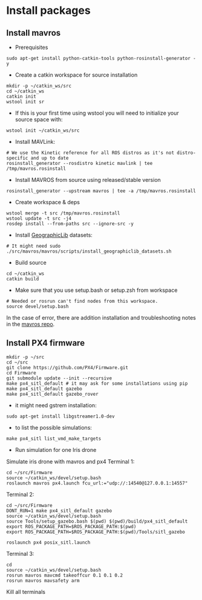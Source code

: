 # Install packages

## Install mavros

* Prerequisites
```
sudo apt-get install python-catkin-tools python-rosinstall-generator -y
```

* Create a catkin workspace for source installation
```
mkdir -p ~/catkin_ws/src
cd ~/catkin_ws
catkin init
wstool init sr
````

* If this is your first time using wstool you will need to initialize your source space with:
```
wstool init ~/catkin_ws/src
```

* Install MAVLink:
```
# We use the Kinetic reference for all ROS distros as it's not distro-specific and up to date
rosinstall_generator --rosdistro kinetic mavlink | tee /tmp/mavros.rosinstall
```

* Install MAVROS from source using released/stable version
```
rosinstall_generator --upstream mavros | tee -a /tmp/mavros.rosinstall
```

* Create workspace & deps
```
wstool merge -t src /tmp/mavros.rosinstall
wstool update -t src -j4
rosdep install --from-paths src --ignore-src -y
```

* Install [GeographicLib](https://geographiclib.sourceforge.io) datasets:
```
# It might need sudo
./src/mavros/mavros/scripts/install_geographiclib_datasets.sh
```

* Build source
```
cd ~/catkin_ws
catkin build
```

* Make sure that you use setup.bash or setup.zsh from workspace
```
# Needed or rosrun can't find nodes from this workspace.
source devel/setup.bash
```
In the case of error, there are addition installation and troubleshooting notes in the [mavros repo](https://github.com/mavlink/mavros/tree/master/mavros#installation).

## Install PX4 firmware

```
mkdir -p ~/src
cd ~/src
git clone https://github.com/PX4/Firmware.git
cd Firmware
git submodule update --init --recursive
make px4_sitl_default # it may ask for some installations using pip
make px4_sitl_default gazebo
make px4_sitl_default gazebo_rover
```
* it might need gstrem installation:
```
sudo apt-get install libgstreamer1.0-dev
```

* to list the possible simulations:
```
make px4_sitl list_vmd_make_targets
```
* Run simulation for one Iris drone

Simulate iris drone with mavros and px4
Terminal 1:
```
cd ~/src/Firmware
source ~/catkin_ws/devel/setup.bash
roslaunch mavros px4.launch fcu_url:="udp://:14540@127.0.0.1:14557"
```

Terminal 2:
```
cd ~/src/Firmware
DONT_RUN=1 make px4_sitl_default gazebo
source ~/catkin_ws/devel/setup.bash
source Tools/setup_gazebo.bash $(pwd) $(pwd)/build/px4_sitl_default
export ROS_PACKAGE_PATH=$ROS_PACKAGE_PATH:$(pwd)
export ROS_PACKAGE_PATH=$ROS_PACKAGE_PATH:$(pwd)/Tools/sitl_gazebo

roslaunch px4 posix_sitl.launch
```

Terminal 3:
```
cd
source ~/catkin_ws/devel/setup.bash
rosrun mavros mavcmd takeoffcur 0.1 0.1 0.2
rosrun mavros mavsafety arm
```
Kill all terminals


